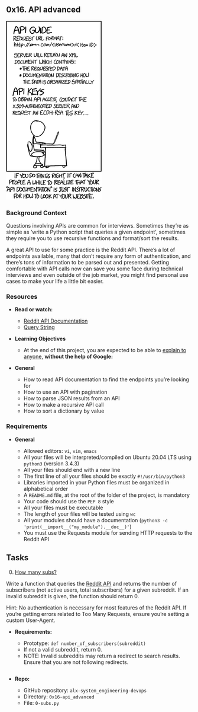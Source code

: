 ## 0x16. API advanced

![API GUIDE](https://raw.githubusercontent.com/Abner261/alx-system_engineering-devops/8a4610e183db8cc88700fd75a53f8f16cacafb5e/0x16-api_advanced/API%20Guide.png)

### Background Context

Questions involving APIs are common for interviews. Sometimes they’re as simple as ‘write a Python script that queries a given endpoint’, sometimes they require you to use recursive functions and format/sort the results.

A great API to use for some practice is the Reddit API. There’s a lot of endpoints available, many that don’t require any form of authentication, and there’s tons of information to be parsed out and presented. Getting comfortable with API calls now can save you some face during technical interviews and even outside of the job market, you might find personal use cases to make your life a little bit easier.

### Resources

* **Read or watch:**

	- [Reddit API Documentation](https://www.reddit.com/dev/api/)
	- [Query String](https://en.wikipedia.org/wiki/Query_string)

* **Learning Objectives**

	- At the end of this project, you are expected to be able to [explain to anyone](https://fs.blog/feynman-learning-technique/), **without the help of Google:**

* **General**

	- How to read API documentation to find the endpoints you’re looking for
	- How to use an API with pagination
	- How to parse JSON results from an API
	- How to make a recursive API call
	- How to sort a dictionary by value

### Requirements

* **General**

	- Allowed editors: `vi`, `vim`, `emacs`
	- All your files will be interpreted/compiled on Ubuntu 20.04 LTS using `python3` (version 3.4.3)
	- All your files should end with a new line
	- The first line of all your files should be exactly `#!/usr/bin/python3`
	- Libraries imported in your Python files must be organized in alphabetical order
	- A `README.md` file, at the root of the folder of the project, is mandatory
	- Your code should use the `PEP 8` style
	- All your files must be executable
	- The length of your files will be tested using `wc`
	- All your modules should have a documentation (`python3 -c 'print(__import__("my_module").__doc__)'`)
	- You must use the Requests module for sending HTTP requests to the Reddit API

## Tasks

0. [How many subs?](0-subs.py)

Write a function that queries the [Reddit API](https://www.reddit.com/dev/api/) and returns the number of subscribers (not active users, total subscribers) for a given subreddit. If an invalid subreddit is given, the function should return 0.

Hint: No authentication is necessary for most features of the Reddit API. If you’re getting errors related to Too Many Requests, ensure you’re setting a custom User-Agent.

* **Requirements:**

	- Prototype: `def number_of_subscribers(subreddit)`
	- If not a valid subreddit, return 0.
	- NOTE: Invalid subreddits may return a redirect to search results. Ensure that you are not following redirects.

```sh

```

* **Repo:**

	- GitHub repository: `alx-system_engineering-devops`
	- Directory: `0x16-api_advanced`
	- File: `0-subs.py`
